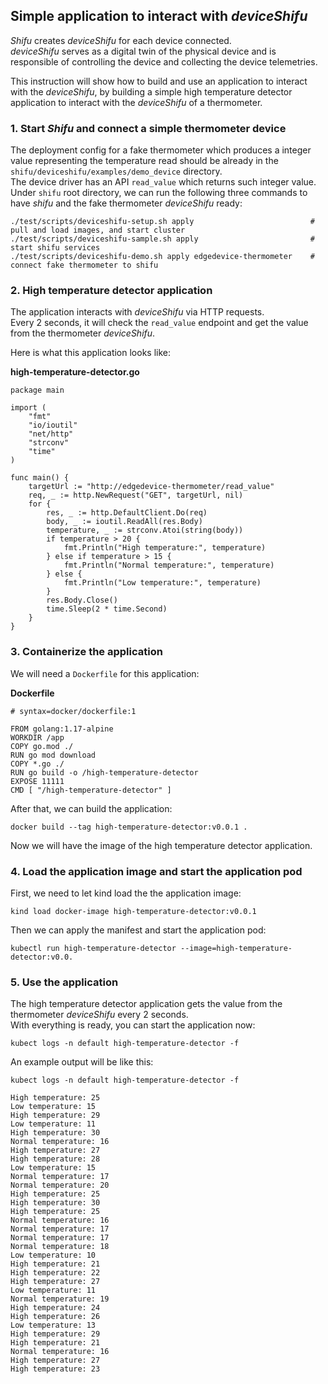 ## Simple application to interact with *deviceShifu*
*Shifu* creates *deviceShifu* for each device connected. \
*deviceShifu* serves as a digital twin of the physical device and is responsible of controlling the device and collecting the device telemetries.

This instruction will show how to build and use an application to interact with the *deviceShifu*, by building a simple high temperature detector application to interact with the *deviceShifu* of a thermometer.

### 1. Start *Shifu* and connect a simple thermometer device
The deployment config for a fake thermometer which produces a integer value representing the temperature read should be already in the `shifu/deviceshifu/examples/demo_device` directory.\
The device driver has an API `read_value` which returns such integer value.
Under `shifu` root directory, we can run the following three commands to have *shifu* and the fake thermometer *deviceShifu* ready:
```
./test/scripts/deviceshifu-setup.sh apply                          # pull and load images, and start cluster
./test/scripts/deviceshifu-sample.sh apply                         # start shifu services
./test/scripts/deviceshifu-demo.sh apply edgedevice-thermometer    # connect fake thermometer to shifu
```
### 2. High temperature detector application
The application interacts with *deviceShifu* via HTTP requests.\
Every 2 seconds, it will check the `read_value` endpoint and get the value from the thermometer *deviceShifu*. 

Here is what this application looks like:

**high-temperature-detector.go**
```
package main

import (
	"fmt"
	"io/ioutil"
	"net/http"
	"strconv"
	"time"
)

func main() {
	targetUrl := "http://edgedevice-thermometer/read_value"
	req, _ := http.NewRequest("GET", targetUrl, nil)
	for {
		res, _ := http.DefaultClient.Do(req)
		body, _ := ioutil.ReadAll(res.Body)
		temperature, _ := strconv.Atoi(string(body))
		if temperature > 20 {
			fmt.Println("High temperature:", temperature)
		} else if temperature > 15 {
			fmt.Println("Normal temperature:", temperature)
		} else {
			fmt.Println("Low temperature:", temperature)
		}
		res.Body.Close()
		time.Sleep(2 * time.Second)
	}
}
```

### 3. Containerize the application
We will need a `Dockerfile` for this application:

**Dockerfile**
```
# syntax=docker/dockerfile:1

FROM golang:1.17-alpine
WORKDIR /app
COPY go.mod ./
RUN go mod download
COPY *.go ./
RUN go build -o /high-temperature-detector
EXPOSE 11111
CMD [ "/high-temperature-detector" ] 
```

After that, we can build the application:

```
docker build --tag high-temperature-detector:v0.0.1 .
```

Now we will have the image of the high temperature detector application.

### 4. Load the application image and start the application pod

First, we need to let kind load the the application image:
```
kind load docker-image high-temperature-detector:v0.0.1
```
Then we can apply the manifest and start the application pod:
```
kubectl run high-temperature-detector --image=high-temperature-detector:v0.0.
```

### 5. Use the application

The high temperature detector application gets the value from the thermometer *deviceShifu* every 2 seconds.\
With everything is ready, you can start the application now:
```
kubect logs -n default high-temperature-detector -f
```
An example output will be like this:
```
kubect logs -n default high-temperature-detector -f

High temperature: 25
Low temperature: 15
High temperature: 29
Low temperature: 11
High temperature: 30
Normal temperature: 16
High temperature: 27
High temperature: 28
Low temperature: 15
Normal temperature: 17
Normal temperature: 20
High temperature: 25
High temperature: 30
High temperature: 25
Normal temperature: 16
Normal temperature: 17
Normal temperature: 17
Normal temperature: 18
Low temperature: 10
High temperature: 21
High temperature: 22
High temperature: 27
Low temperature: 11
Normal temperature: 19
High temperature: 24
High temperature: 26
Low temperature: 13
High temperature: 29
High temperature: 21
Normal temperature: 16
High temperature: 27
High temperature: 23
```
